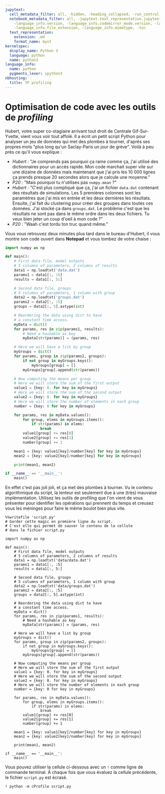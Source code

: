 ```yaml
---
jupytext:
  cell_metadata_filter: all, -hidden, -heading_collapsed, -run_control, -trusted
  notebook_metadata_filter: all, -jupytext.text_representation.jupytext_version, -jupytext.text_representation.format_version,
    -language_info.version, -language_info.codemirror_mode.version, -language_info.codemirror_mode,
    -language_info.file_extension, -language_info.mimetype, -toc
  text_representation:
    extension: .md
    format_name: myst
kernelspec:
  display_name: Python 3
  language: python
  name: python3
language_info:
  name: python
  pygments_lexer: ipython3
nbhosting:
  title: TP profiling
---
```


# Optimisation de code avec les outils de *profiling*

Hubert, votre super co-stagiaire arrivant tout droit de Centrale Gif-Sur-Yvette, vient vous voir tout affolé. Il a écrit un petit script Python pour analyser un jeu de données qui met des plombes à tourner, d'après ses propres mots "plus long qu'un Saclay-Paris un jour de grève". Voilà à peu près ce qu'il vous explique :

- *Hubert :* "Je comprends pas pourquoi ça rame comme ça, j'ai utilisé des dictionnaires pour un accès rapide. Mon code marchait super vite sur une dizaine de données mais maintenant que j'ai pris les 10 000 lignes ça prends presque 20 secondes alors que je calcule une moyenne."
- *P20 :* "Mais pourquoi tu n'utilises pas `numpy.mean` ?"
- *Hubert :* "C'est plus compliqué que ça, j'ai un fichier `data.dat` contenant des résultats de simulations. Les 5 premières colonnes sont les paramètres que j'ai mis en entrée et les deux dernières les résultats. Ensuite, j'ai fait du clustering pour créer des groupes dans toutes ces données. J'ai stocké ça dans `groups.dat`. Le problème c'est que les résultats ne sont pas dans le même ordre dans les deux fichiers. Tu veux bien jeter un coup d'oeil à mon code ?"
- *P20* : "Waah c'est tordu ton truc quand même."

Vous vous retrouvez deux minutes plus tard dans le bureau d'Hubert, il vous montre son code ouvert dans **Notepad** et vous tombez de votre chaise : 

```python
import numpy as np

def main():
    # First data file, model outputs
    # 5 columns of parameters, 2 columns of results
    data1 = np.loadtxt('data.dat')
    params1 = data1[:, :5]
    results = data1[:, 5:]

    # Second data file, groups
    # 5 columns of parameters, 1 column with group
    data2 = np.loadtxt('groups.dat')
    params2 = data2[:, :5]
    groups = data2[:, 5].astype(int)

    # Reordering the data using dict to have 
    # a constant time access.
    myData = dict()
    for params, res in zip(params1, results):
        # Need a hashable as key
        myData[str(params)] = (params, res)

    # Here we will have a list by group
    myGroups = dict()
    for params, group in zip(params2, groups):
        if not group in myGroups.keys():
            myGroups[group] = []
        myGroups[group].append(str(params))

    # Now computing the means per group
    # Here we will store the sum of the first output
    value1 = {key: 0. for key in myGroups}
    # Here we will store the sum of the second output
    value2 = {key: 0. for key in myGroups}
    # Here we will store the number of elements in each group
    number = {key: 0 for key in myGroups}

    for params, res in myData.values():
        for group, elems in myGroups.items():
            if str(params) in elems:
                break
        value1[group] += res[0]
        value2[group] += res[1]
        number[group] += 1

    mean1 = {key: value1[key]/number[key] for key in myGroups}
    mean2 = {key: value2[key]/number[key] for key in myGroups}

    print(mean1, mean2)

if __name__ == '__main__':
    main()
```

En effet c'est pas joli joli, et ça met des plombes à tourner. Vu le contenu algorithmique du script, la lenteur est seulement due à une (très) mauvaise implémentation. Utilisez les outils de profiling que l'on vient de vous présenter pour identifier les opérations qui prennent du temps et creusez vous les méninges pour faire le même boulot bien plus vite.

```{code-cell} ipython3
%%writefile 'script.py'
# Garder cette magic en première ligne du script.
# C'est elle qui permet de sauver le contenu de la cellule
# dans le fichier script.py

import numpy as np

def main():
    # First data file, model outputs
    # 5 columns of parameters, 2 columns of results
    data1 = np.loadtxt('data/data.dat')
    params1 = data1[:, :5]
    results = data1[:, 5:]

    # Second data file, groups
    # 5 columns of parameters, 1 column with group
    data2 = np.loadtxt('data/groups.dat')
    params2 = data2[:, :5]
    groups = data2[:, 5].astype(int)

    # Reordering the data using dict to have 
    # a constant time access.
    myData = dict()
    for params, res in zip(params1, results):
        # Need a hashable as key
        myData[str(params)] = (params, res)

    # Here we will have a list by group
    myGroups = dict()
    for params, group in zip(params2, groups):
        if not group in myGroups.keys():
            myGroups[group] = []
        myGroups[group].append(str(params))

    # Now computing the means per group
    # Here we will store the sum of the first output
    value1 = {key: 0. for key in myGroups}
    # Here we will store the sum of the second output
    value2 = {key: 0. for key in myGroups}
    # Here we will store the number of elements in each group
    number = {key: 0 for key in myGroups}

    for params, res in myData.values():
        for group, elems in myGroups.items():
            if str(params) in elems:
                break
        value1[group] += res[0]
        value2[group] += res[1]
        number[group] += 1

    mean1 = {key: value1[key]/number[key] for key in myGroups}
    mean2 = {key: value2[key]/number[key] for key in myGroups}

    print(mean1, mean2)

if __name__ == '__main__':
    main()
```

Vous pouvez utiliser la cellule ci-dessous avec un `!` comme ligne de commande terminal. À chaque fois que vous évaluez la cellule précédente, le fichier `script.py` est écrasé.

```{code-cell} ipython3
! python -m cProfile script.py
```
